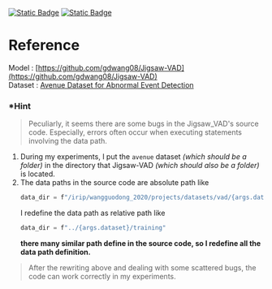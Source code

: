 [![Static Badge](https://img.shields.io/badge/Desc-pdf-blue?style=flat&logo=adobe)](https://github.com/weberyoutoo/AD/blob/main/HW4/AD_HW4.pdf)
[![Static Badge](https://img.shields.io/badge/Report-pdf-green?style=flat&logo=adobe)](https://github.com/weberyoutoo/AD/blob/main/HW4/112062646-report4.pdf)
# Reference
Model : [https://github.com/gdwang08/Jigsaw-VAD](https://github.com/gdwang08/Jigsaw-VAD)  
Dataset : [Avenue Dataset for Abnormal Event Detection](https://drive.google.com/file/d/1LGAkgoqu5AQJzkqpR8s8R97xbXK5S9Mq/view)

### *Hint
> Peculiarly, it seems there are some bugs in the Jigsaw_VAD's source code. Especially, errors often occur when executing statements involving the data path.

1. During my experiments, I put the `avenue` dataset *(which should be a folder)* in the directory that Jigsaw-VAD *(which should also be a folder)* is located.
2. The data paths in the source code are absolute path like
   ```cpp
   data_dir = f"/irip/wangguodong_2020/projects/datasets/vad/{args.dataset}/training"
   ```
   I redefine the data path as relative path like
   ```cpp
   data_dir = f"../{args.dataset}/training"
   ```
   **there many similar path define in the source code, so I redefine all the data path definition.**

> After the rewriting above and dealing with some scattered bugs, the code can work correctly in my experiments.

